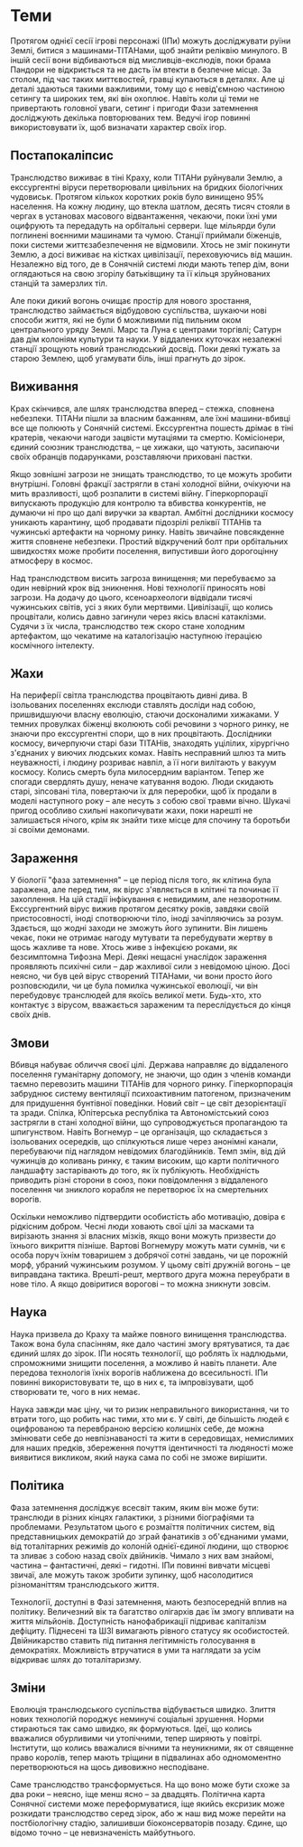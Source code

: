 # Теми

Протягом однієї сесії ігрові персонажі (ІПи) можуть досліджувати руїни Землі, битися з машинами-ТІТАНами, щоб знайти реліквію минулого. В іншій сесії вони відбиваються від мисливців-екслюдів, поки брама Пандори не відкриється та не дасть їм втекти в безпечне місце. За столом, під час таких миттєвостей, гравці купаються в деталях. Але ці деталі здаються такими важливими, тому що є невід'ємною частиною сетингу та широких тем, які він охоплює. Навіть коли ці теми не привертають головної уваги, сетинг і пригоди Фази затемнення досліджують декілька повторюваних тем. Ведучі ігор повинні використовувати їх, щоб визначати характер своїх ігор.

## Постапокаліпсис

Транслюдство виживає в тіні Краху, коли ТІТАНи руйнували Землю, а екссургентні віруси перетворювали цивільних на бридких біологічних чудовиськ. Протягом кількох коротких років було винищено 95% населення. На кожну людину, що втекла шатлом, десять тисяч стояли в чергах в установах масового відвантаження, чекаючи, поки їхні уми оцифрують та передадуть на орбітальні сервери. Іще мільярди були поглинені воєнними машинами та чумою. Станції приймали біженців, поки системи життєзабезпечення не відмовили. Хтось не зміг покинути Землю, а досі виживає на кістках цивілізації, переховуючись від машин. Незалежно від того, де в Сонячній системі люди мають тепер дім, вони оглядаються на свою згорілу батьківщину та її кільця зруйнованих станцій та замерзлих тіл.

Але поки дикий вогонь очищає простір для нового зростання, транслюдство займається відбудовою суспільства, шукаючи нові способи життя, які не були б можливими під пильним оком центрального уряду Землі. Марс та Луна є центрами торгівлі; Сатурн дав дім колоніям культури та науки. У віддалених куточках незалежні станції зрощують новий транслюдський досвід. Поки деякі тужать за старою Землею, щоб угамувати біль, інші прагнуть до зірок.

## Виживання

Крах скінчився, але шлях транслюдства вперед – стежка, сповнена небезпеки. ТІТАНи пішли за власним бажанням, але їхні машини-вбивці все ще полюють у Сонячній системі. Екссургентна пошесть дрімає в тіні кратерів, чекаючи нагоди зацвісти мутаціями та смертю. Комісіонери, єдиний союзник транслюдства, – це хижаки, що чатують, засипаючи своїх обранців подарунками, розставляючи приховані пастки.

Якщо зовнішні загрози не знищать транслюдство, то це можуть зробити внутрішні. Головні фракції застрягли в стані холодної війни, очікуючи на мить вразливості, щоб розпалити в системі війну. Гіперкорпорації випускають продукцію для контролю та вбивства конкурентів, не думаючи ні про що далі виручки за квартал. Амбітні дослідники космосу уникають карантину, щоб продавати підозрілі реліквії ТІТАНів та чужинські артефакти на чорному ринку. Навіть звичайне повсякденне життя сповнене небезпеки. Простий відкручений болт при орбітальних швидкостях може пробити поселення, випустивши його дорогоцінну атмосферу в космос.

Над транслюдством висить загроза винищення; ми перебуваємо за один невірний крок від зникнення. Нові технології приносять нові загрози. На додачу до цього, ксеноархеологи відвідали тисячі чужинських світів, усі з яких були мертвими. Цивілізації, що колись процвітали, колись давно загинули через якісь власні катаклізми. Судячи з їх числа, транслюдство теж скоро стане холодним артефактом, що чекатиме на каталогізацію наступною ітерацією космічного інтелекту.

## Жахи

На периферії світла транслюдства процвітають дивні дива. В ізольованих поселеннях екслюди ставлять досліди над собою, пришвидшуючи власну еволюцію, стаючи досконалими хижаками. У темних провулках біженці вколюють собі речовини з чорного ринку, не знаючи про екссургентні спори, що в них процвітають. Дослідники космосу, вичерпуючи старі бази ТІТАНів, знаходять уцілілих, хірургічно з'єднаних у виючих людських комах. Навіть несправний шлюз та мить неуважності, і людину розриває навпіл, а її ноги вилітають у вакуум космосу. Колись смерть була милосердним варіантом. Тепер же спогади свердлять душу, неначе катування водою. Люди скидають старі, зіпсовані тіла, повертаючи їх для переробки, щоб їх продали в моделі наступного року – але несуть з собою свої травми вічно. Шукачі пригод особливо схильні накопичувати жахи, поки нарешті не залишається нічого, крім як знайти тихе місце для спочину та боротьби зі своїми демонами.

## Зараження

У біології "фаза затемнення" – це період після того, як клітина була заражена, але перед тим, як вірус з'являється в клітині та починає її захоплення. На цій стадії інфікування є невидимим, але незворотним. Екссургентний вірус вижив протягом десятку років, завдяки своїй пристосовності, іноді спотворюючи тіло, іноді зачіпляючись за розум. Здається, що жодні заходи не зможуть його зупинити. Він лишень чекає, поки не отримає нагоду мутувати та перебудувати жертву в щось жахливе та нове. Хтось живе з інфекцією роками, як безсимптомна Тифозна Мері. Деякі нещасні унаслідок зараження проявляють психічні сили – дар жахливої сили з невідомою ціною. Досі неясно, чи був цей вірус створений ТІТАНами, чи вони просто його розповсюдили, чи це була помилка чужинської еволюції, чи він перебудовує транслюдей для якоїсь великої мети. Будь-хто, хто контактує з вірусом, вважається зараженим та переслідується до кінця своїх днів.

## Змови

Вбивця набуває обличчя своєї цілі. Держава направляє до віддаленого поселення гуманітарну допомогу, не знаючи, що один з членів команди таємно перевозить машини ТІТАНів для чорного ринку. Гіперкорпорація забруднює систему вентиляції психоактивним патогеном, призначеним для придушення бунтівної поведінки. Новий світ – це світ дезорієнтації та зради. Спілка, Юпітерська республіка та Автономістський союз застрягли в стані холодної війни, що супроводжується пропагандою та шпигунством. Навіть Вогнемур – це організація, що складається з ізольованих осередків, що спілкуються лише через анонімні канали, перебуваючи під наглядом невідомих благодійників. Темп змін, від дій чужинців до коливань ринку, є таким високим, що карти політичного ландшафту застарівають до того, як їх публікують. Необхідність приводить різні сторони в союз, поки повідомлення з віддаленого поселення чи зниклого корабля не перетворює їх на смертельних ворогів.

Оскільки неможливо підтвердити особистість або мотивацію, довіра є рідкісним добром. Чесні люди ховають свої цілі за масками та вирізають знання зі власних мізків, якщо вони можуть призвести до їхнього викриття пізніше. Вартові Вогнемуру можуть мати сумнів, чи є особа поруч їхнім товаришем з добрячої сотні завдань, чи це порожній морф, убраний чужинським розумом. У цьому світі дружній вогонь – це виправдана тактика. Врешті-решт, мертвого друга можна переубрати в нове тіло. А якщо довіритися ворогові – то можна зникнути зовсім.

## Наука

Наука призвела до Краху та майже повного винищення транслюдства. Також вона була спасінням, яке дало частині змогу врятуватися, та дає єдиний шлях до зірок. ІПи носять технології, що роблять їх надлюдьми, спроможними знищити поселення, а можливо й навіть планети. Але передова технологія їхніх ворогів наближена до всесильності. ІПи повинні використовувати те, що в них є, та імпровізувати, щоб створювати те, чого в них немає.

Наука завжди має ціну, чи то ризик неправильного використання, чи то втрати того, що робить нас тими, хто ми є. У світі, де більшість людей є оцифрованою та перевбраною версією колишніх себе, де можна змінювати себе до невпізнаваності та жити в середовищах, немислимих для наших предків, збереження почуття ідентичності та людяності може виявитися викликом, який наука сама по собі не зможе вирішити.

## Політика

Фаза затемнення досліджує всесвіт таким, яким він може бути: транслюди в різних кінцях галактики, з різними біографіями та проблемами. Результатом цього є розмаїття політичних систем, від представницьких демократій до зграй фанатиків з об'єднаними умами, від тоталітарних режимів до колоній однієї-єдиної людини, що створює та зливає з собою назад своїх двійників. Чимало з них вам знайомі, частина – фантастичні, деякі – гидотні. ІПи повинні вивчати місцеві звичаї, але можуть також зробити зупинку, щоб насолодитися різноманіттям транслюдського життя.

Технології, доступні в Фазі затемнення, мають безпосередній вплив на політику. Величезний вік та багатство олігархів дає їм змогу впливати на життя мільйонів. Доступність нанофабрикації підриває капіталізм дефіциту. Піднесені та ШЗІ вимагають рівного статусу як особистостей. Двійникарство ставить під питання легітимність голосування в демократіях. Можливість втручатися в уми та наглядати за усім відкриває шлях до тоталітаризму.

## Зміни

Еволюція транслюдського суспільства відбувається швидко. Злиття нових технологій породжує неминучі соціальні зрушення. Норми стираються так само швидко, як формуються. Ідеї, що колись вважалися обурливими чи утопічними, тепер ширяють у повітрі. Інститути, що колись вважалися вічними та неуникними, як от священне право королів, тепер мають тріщини в підвалинах або одномоментно перетворюються на щось дивовижно несподіване.

Саме транслюдство трансформується. На що воно може бути схоже за два роки – неясно, іще менш ясно – за двадцять. Політична карта Сонячної системи може переформуватися, іще якийсь ексризик може розкидати транслюдство серед зірок, або ж наш вид може перейти на постбіологічну стадію, залишивши біоконсерваторів позаду. Єдине, що відомо точно – це невизначеність майбутнього.
